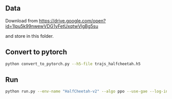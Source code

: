 ## Data

Download from 
https://drive.google.com/open?id=1Ipu5k99nwewVDG1yFetUxqtwVlgBg5su

and store in this folder.

## Convert to pytorch

```bash
python convert_to_pytorch.py --h5-file trajs_halfcheetah.h5
```

## Run

```bash
python run.py --env-name "HalfCheetah-v2" --algo ppo --use-gae --log-interval 1 --num-steps 2048 --num-processes 1 --lr 3e-4 --entropy-coef 0 --value-loss-coef 0.5 --ppo-epoch 10 --num-mini-batch 32 --gamma 0.99 --gae-lambda 0.95 --num-env-steps 10000000 --use-linear-lr-decay --use-proper-time-limits --gail
```
